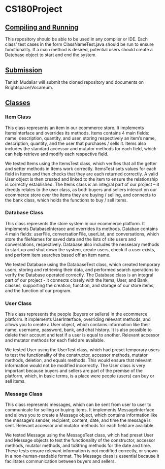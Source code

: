 # CS180Project

<u><h2>Compiling and Running</u></h2>
This repository should be able to be used in any compiler or
IDE. Each class' test cases in the form ClassNameTest.java
should be run to ensure functionality. If a main method is
desired, potential users should create a Datebase object
to start and end the system.

<u><h2>Submission</u></h2>
Tanish Mudaliar will submit the cloned repository and documents
on Brightspace/Vocareum.

<u><h2>Classes</u></h2>
<h3>Item Class</h3>
	This class represents an item in our ecommerce store. It 
implements ItemsInterface and overrides its methods. Items 
contains 4 main fields: name, description, quantity, 
and user, storing respectively an item’s name, description, 
quantity, and the user that purchases / sells it. Items also 
includes the standard accessor and mutator methods for each 
field, which can help retrieve and modify each 
respective field. 
	
We tested Items using the ItemsTest class, which verifies 
that all the getter and setter methods in Items work correctly.
ItemsTest sets 	values for each field in Items and then checks 
that they are each returned correctly. A valid User object is
then created and linked to 	the item to ensure the relationship
is correctly established. 
	The Items class is an integral part of our project – 
it directly relates to the user class, as both buyers and 
sellers interact on our ecommerce store over the
items they are buying / selling, and connects to the 
bank class, which holds the functions to buy / sell items. 

<h3>Database Class</h3>
This class represents the store system in our ecommerce 
platform. It implements DatabaseInterace and overrides 
its methods. Databae contains 4 main fields: userFile, 
conversationFile, userList, and conversations, which store
the fileNames for saved data and the lists of site users
and conversations, respectively. Database also includes 
the nessesary methods to start up and shut down the system, 
create users, check if a user exists, and perform item 
searches based off an item name. 

We tested Database using 
the DatabaseTest class, which created temporary users, 
storing and retrieving their data, and performed search 
operations to verify the Database operated correctly. The 
Database class is an integral part of our project - it 
connects closely with the Items, User, and Bank classes, 
supporting the creation, function, and storage of our store 
items, and the function of our program.

<h3>User Class</h3>

This class represents the people (buyers or sellers) in the 
ecommerce platform. It implements UserInterface, overriding
relevant methods, and allows you to create a User object, 
which contains information like their name, username, 
password, bank, and chat history. It is also possible to delete
their account and test if a user is equal to another. Relevant
accessor and mutator methods for each field are available.

We tested User using the UserTest class, which had preset 
temporary users to test the functionality of the constructor,
accessor methods, mutator methods, deletion, and equals methods.
This would ensure that relevant information would not be modified 
incorrectly. The User class is very important because buyers
and sellers are part of the premise of the platform, which,
in basic terms, is a place were people (users) can buy or sell
items.

<h3>Message Class</h3>

This class represents messages, which can be sent from user to 
user to communicate for selling or buying items. It implements 
MessageInterface and allows you to create a Message 
object, which contains information like the message’s sender,
recipient, content, date, and time the message is sent. Relevant
accessor and mutator methods for each field are available.

We tested Message using the MessageTest class, which had preset
User and Message objects to test the functionality of the
constructor, accessor methods, mutator methods, and toString 
methods for the date and time. These tests ensure relevant
information is not modified correctly, or shown in a 
non-human-readable format. The Message class is essential because
it facilitates communication between buyers and sellers.